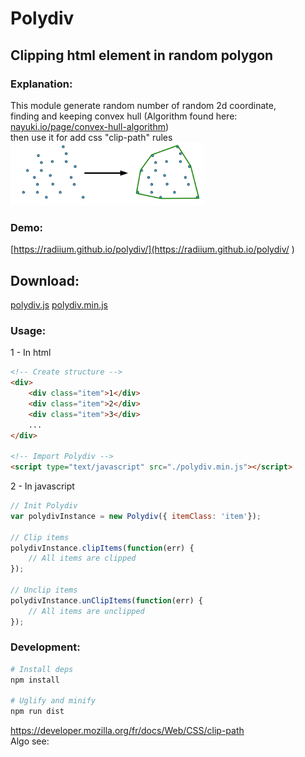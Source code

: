 # Polydiv  

## Clipping html element in random polygon  


### Explanation:  
This module generate random number of random 2d coordinate,  
finding and keeping convex hull (Algorithm found here: [nayuki.io/page/convex-hull-algorithm](https://www.nayuki.io/page/convex-hull-algorithm))  
then use it for add css "clip-path" rules  
<img src="https://raw.githubusercontent.com/radiium/polydiv/master/site/convex-hull.png" alt="Convex hull " height="100">


### Demo:

[https://radiium.github.io/polydiv/](https://radiium.github.io/polydiv/ )

## Download:  

<a href="https://raw.githubusercontent.com/radiium/polydiv/master/polydiv.js" target="_blank">polydiv.js</a>
<a href="https://raw.githubusercontent.com/radiium/polydiv/master/polydiv.min.js" target="_blank">polydiv.min.js</a>


### Usage:

1 - In html
```html
<!-- Create structure -->
<div>
    <div class="item">1</div>
    <div class="item">2</div>
    <div class="item">3</div>
    ...
</div>

<!-- Import Polydiv -->
<script type="text/javascript" src="./polydiv.min.js"></script>
```

2 - In javascript
```javascript
// Init Polydiv
var polydivInstance = new Polydiv({ itemClass: 'item'});

// Clip items 
polydivInstance.clipItems(function(err) {
    // All items are clipped
});

// Unclip items
polydivInstance.unClipItems(function(err) {
    // All items are unclipped
});
```

### Development:

```bash
# Install deps
npm install

# Uglify and minify
npm run dist
```


https://developer.mozilla.org/fr/docs/Web/CSS/clip-path  
Algo see: <br/>
